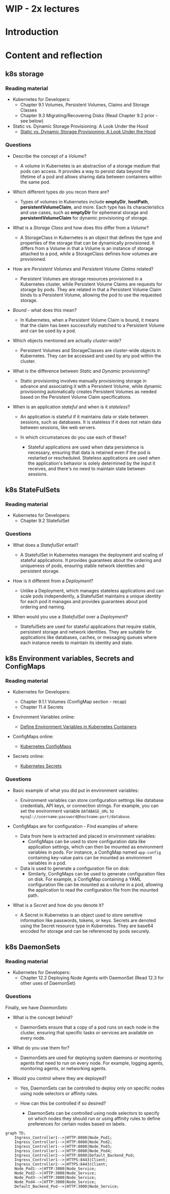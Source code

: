 # WIP - 2x lectures
# Introduction

# Content and reflection

## k8s storage


### Reading material

- Kubernetes for Developers:
  - Chapter 9.1 Volumes, Persistent Volumes, Claims and Storage Classes
  - Chapter 9.3 Migrating/Recovering Disks (Read Chapter 9.2 prior - see below)
- Static vs. Dynamic Storage Provisioning: A Look Under the Hood
  - [Static vs. Dynamic Storage Provisioning: A Look Under the Hood](https://bluexp.netapp.com/blog/cvo-blg-static-vs.-dynamic-storage-provisioning-a-look-under-the-hood)

### Questions

- Describe the concept of a _Volume_?
  - A volume in Kubernetes is an abstraction of a storage medium that pods can access. It provides a way to persist data beyond the lifetime of a pod and allows sharing data between containers within the same pod.

- Which different types do you recon there are?
  - Types of volumes in Kubernetes include **emptyDir**, **hostPath**, **persistentVolumeClaim**, and more. Each type has its characteristics and use cases, such as **emptyDir** for ephemeral storage and **persistentVolumeClaim** for dynamic provisioning of storage.

- What is a _Storage Class_ and how does this differ from a _Volume_?
  - A StorageClass in Kubernetes is an object that defines the type and properties of the storage that can be dynamically provisioned. It differs from a Volume in that a Volume is an instance of storage attached to a pod, while a StorageClass defines how volumes are provisioned.

- How are _Persistent Volumes_ and _Persistent Volume Claims_ related?
  - Persistent Volumes are storage resources provisioned in a Kubernetes cluster, while Persistent Volume Claims are requests for storage by pods. They are related in that a Persistent Volume Claim binds to a Persistent Volume, allowing the pod to use the requested storage.

- _Bound_ - what does this mean?
  - In Kubernetes, when a Persistent Volume Claim is bound, it means that the claim has been successfully matched to a Persistent Volume and can be used by a pod.

- Which objects mentioned are actually _cluster-wide_?
  - Persistent Volumes and StorageClasses are cluster-wide objects in Kubernetes. They can be accessed and used by any pod within the cluster.

- What is the difference between _Static_ and _Dynamic_ provisioning?
  - Static provisioning involves manually provisioning storage in advance and associating it with a Persistent Volume, while dynamic provisioning automatically creates Persistent Volumes as needed based on the Persistent Volume Claim specifications.

- When is an application _stateful_ and when is it _stateless_?
  - An application is stateful if it maintains data or state between sessions, such as databases. It is stateless if it does not retain data between sessions, like web servers.

  - In which circumstances do you use each of these?
    - Stateful applications are used when data persistence is necessary, ensuring that data is retained even if the pod is restarted or rescheduled. Stateless applications are used when the application's behavior is solely determined by the input it receives, and there's no need to maintain state between sessions.

## k8s StateFulSets

### Reading material

- Kubernetes for Developers:
  - Chapter 9.2 StatefulSet
  
### Questions

- What does a _StatefulSet_ entail?
  - A StatefulSet in Kubernetes manages the deployment and scaling of stateful applications. It provides guarantees about the ordering and uniqueness of pods, ensuring stable network identities and persistent storage.

- How is it different from a _Deployment_?
  - Unlike a Deployment, which manages stateless applications and can scale pods independently, a StatefulSet maintains a unique identity for each pod it manages and provides guarantees about pod ordering and naming.

- When would you use a _StatefulSet_ over a _Deployment_?
  - StatefulSets are used for stateful applications that require stable, persistent storage and network identities. They are suitable for applications like databases, caches, or messaging queues where each instance needs to maintain its identity and state.

## k8s Environment variables, Secrets and ConfigMaps

### Reading material

- Kubernetes for Developers:
  - Chapter 9.1.1 Volumes (ConfigMap section - recap)
  - Chapter 11.4 Secrets

- Environment Variables online:
  - [Define Environment Variables in Kubernetes Containers](https://kubernetes.io/docs/tasks/inject-data-application/define-environment-variable-container/)
- ConfigMaps online:
  - [Kubernetes ConfigMaps](https://kubernetes.io/docs/concepts/configuration/configmap/)
- Secrets online:
  - [Kubernetes Secrets](https://kubernetes.io/docs/concepts/configuration/secret/)

### Questions

- Basic example of what you did put in environment variables:
  - Environment variables can store configuration settings like database credentials, API keys, or connection strings. For example, you can set the environment variable `DATABASE_URL` to `mysql://username:password@hostname:port/database`.

- ConfigMaps are for configuration - Find examples of where:
  - Data from here is extracted and placed in environment variables:
    - ConfigMaps can be used to store configuration data like application settings, which can then be mounted as environment variables in pods. For instance, a ConfigMap named `app-config` containing key-value pairs can be mounted as environment variables in a pod.
  - Data is used to generate a configuration file on disk:
    - Similarly, ConfigMaps can be used to generate configuration files on disk. For example, a ConfigMap containing a YAML configuration file can be mounted as a volume in a pod, allowing the application to read the configuration file from the mounted path.

- What is a _Secret_ and how do you denote it?
  - A Secret in Kubernetes is an object used to store sensitive information like passwords, tokens, or keys. Secrets are denoted using the Secret resource type in Kubernetes. They are base64 encoded for storage and can be referenced by pods securely.

## k8s DaemonSets

### Reading material

- Kubernetes for Developers:
  - Chapter 12.2 Deploying Node Agents with DaemonSet (Read 12.3 for other uses of DaemonSet)

### Questions

Finally, we have _DaemonSets_:
- What is the concept behind?
  - DaemonSets ensure that a copy of a pod runs on each node in the cluster, ensuring that specific tasks or services are available on every node.

- What do you use them for?
  - DaemonSets are used for deploying system daemons or monitoring agents that need to run on every node. For example, logging agents, monitoring agents, or networking agents.

- Would you control where they are deployed?
  - Yes, DaemonSets can be controlled to deploy only on specific nodes using node selectors or affinity rules.

  - How can this be controlled if so desired?
    - DaemonSets can be controlled using node selectors to specify on which nodes they should run or using affinity rules to define preferences for certain nodes based on labels.




```mermaid
graph TD;
    Ingress_Controller1-->|HTTP:8080|Node_Pod1;
    Ingress_Controller1-->|HTTP:8080|Node_Pod2;
    Ingress_Controller1-->|HTTP:8080|Node_Pod3;
    Ingress_Controller1-->|HTTP:8080|Node_Pod4;
    Ingress_Controller2-->|HTTP:8080|Default_Backend_Pod;
    Ingress_Controller1-->|HTTPS:8443|Client;
    Ingress_Controller2-->|HTTPS:8443|Client;
    Node_Pod1-->|HTTP:3000|Node_Service;
    Node_Pod2-->|HTTP:3000|Node_Service;
    Node_Pod3-->|HTTP:3000|Node_Service;
    Node_Pod4-->|HTTP:3000|Node_Service;
    Default_Backend_Pod-->|HTTP:3000|Node_Service;

```
